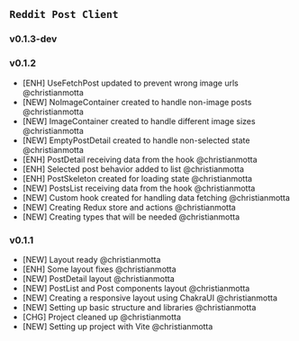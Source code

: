 ## `Reddit Post Client`

### v0.1.3-dev

### v0.1.2

- [ENH] UseFetchPost updated to prevent wrong image urls @christianmotta
- [NEW] NoImageContainer created to handle non-image posts @christianmotta
- [NEW] ImageContainer created to handle different image sizes @christianmotta
- [NEW] EmptyPostDetail created to handle non-selected state @christianmotta
- [ENH] PostDetail receiving data from the hook @christianmotta
- [ENH] Selected post behavior added to list @christianmotta
- [ENH] PostSkeleton created for loading state @christianmotta
- [NEW] PostsList receiving data from the hook @christianmotta
- [NEW] Custom hook created for handling data fetching @christianmotta
- [NEW] Creating Redux store and actions @christianmotta
- [NEW] Creating types that will be needed @christianmotta

### v0.1.1

- [NEW] Layout ready @christianmotta
- [ENH] Some layout fixes @christianmotta
- [NEW] PostDetail layout @christianmotta
- [NEW] PostList and Post components layout @christianmotta
- [NEW] Creating a responsive layout using ChakraUI @christianmotta
- [NEW] Setting up basic structure and libraries @christianmotta
- [CHG] Project cleaned up @christianmotta
- [NEW] Setting up project with Vite @christianmotta
